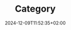 ---
title: 'Category'
date: 2024-12-09T11:52:35+02:00
draft: false
type: category
layout: category
---
